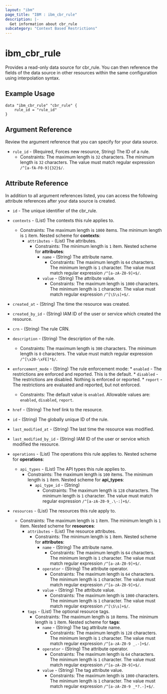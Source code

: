 ```yaml
---
layout: "ibm"
page_title: "IBM : ibm_cbr_rule"
description: |-
  Get information about cbr_rule
subcategory: "Context Based Restrictions"
---
```


# ibm_cbr_rule

Provides a read-only data source for cbr_rule. You can then reference the fields of the data source in other resources within the same configuration using interpolation syntax.

## Example Usage

```hcl
data "ibm_cbr_rule" "cbr_rule" {
	rule_id = "rule_id"
}
```

## Argument Reference

Review the argument reference that you can specify for your data source.

* `rule_id` - (Required, Forces new resource, String) The ID of a rule.
  * Constraints: The maximum length is `32` characters. The minimum length is `32` characters. The value must match regular expression `/^[a-fA-F0-9]{32}$/`.

## Attribute Reference

In addition to all argument references listed, you can access the following attribute references after your data source is created.

* `id` - The unique identifier of the cbr_rule.
* `contexts` - (List) The contexts this rule applies to.
  * Constraints: The maximum length is `1000` items. The minimum length is `1` item.
Nested scheme for **contexts**:
	* `attributes` - (List) The attributes.
	  * Constraints: The minimum length is `1` item.
	Nested scheme for **attributes**:
		* `name` - (String) The attribute name.
		  * Constraints: The maximum length is `64` characters. The minimum length is `1` character. The value must match regular expression `/^[a-zA-Z0-9]+$/`.
		* `value` - (String) The attribute value.
		  * Constraints: The maximum length is `1000` characters. The minimum length is `1` character. The value must match regular expression `/^[\S\s]+$/`.

* `created_at` - (String) The time the resource was created.

* `created_by_id` - (String) IAM ID of the user or service which created the resource.

* `crn` - (String) The rule CRN.

* `description` - (String) The description of the rule.
  * Constraints: The maximum length is `300` characters. The minimum length is `0` characters. The value must match regular expression `/^[\x20-\xFE]*$/`.

* `enforcement_mode` - (String) The rule enforcement mode: * `enabled` - The restrictions are enforced and reported. This is the default. * `disabled` - The restrictions are disabled. Nothing is enforced or reported. * `report` - The restrictions are evaluated and reported, but not enforced.
  * Constraints: The default value is `enabled`. Allowable values are: `enabled`, `disabled`, `report`.

* `href` - (String) The href link to the resource.

* `id` - (String) The globally unique ID of the rule.

* `last_modified_at` - (String) The last time the resource was modified.

* `last_modified_by_id` - (String) IAM ID of the user or service which modified the resource.

* `operations` - (List) The operations this rule applies to.
Nested scheme for **operations**:
	* `api_types` - (List) The API types this rule applies to.
	  * Constraints: The maximum length is `100` items. The minimum length is `1` item.
	Nested scheme for **api_types**:
		* `api_type_id` - (String)
		  * Constraints: The maximum length is `128` characters. The minimum length is `1` character. The value must match regular expression `/^[a-zA-Z0-9_.\-:]+$/`.

* `resources` - (List) The resources this rule apply to.
  * Constraints: The maximum length is `1` item. The minimum length is `1` item.
Nested scheme for **resources**:
	* `attributes` - (List) The resource attributes.
	  * Constraints: The minimum length is `1` item.
	Nested scheme for **attributes**:
		* `name` - (String) The attribute name.
		  * Constraints: The maximum length is `64` characters. The minimum length is `1` character. The value must match regular expression `/^[a-zA-Z0-9]+$/`.
		* `operator` - (String) The attribute operator.
		  * Constraints: The maximum length is `64` characters. The minimum length is `1` character. The value must match regular expression `/^[a-zA-Z0-9]+$/`.
		* `value` - (String) The attribute value.
		  * Constraints: The maximum length is `1000` characters. The minimum length is `1` character. The value must match regular expression `/^[\S\s]+$/`.
	* `tags` - (List) The optional resource tags.
	  * Constraints: The maximum length is `10` items. The minimum length is `1` item.
	Nested scheme for **tags**:
		* `name` - (String) The tag attribute name.
		  * Constraints: The maximum length is `128` characters. The minimum length is `1` character. The value must match regular expression `/^[a-zA-Z0-9 _.-]+$/`.
		* `operator` - (String) The attribute operator.
		  * Constraints: The maximum length is `64` characters. The minimum length is `1` character. The value must match regular expression `/^[a-zA-Z0-9]+$/`.
		* `value` - (String) The tag attribute value.
		  * Constraints: The maximum length is `1000` characters. The minimum length is `1` character. The value must match regular expression `/^[a-zA-Z0-9 _*?.-]+$/`.

